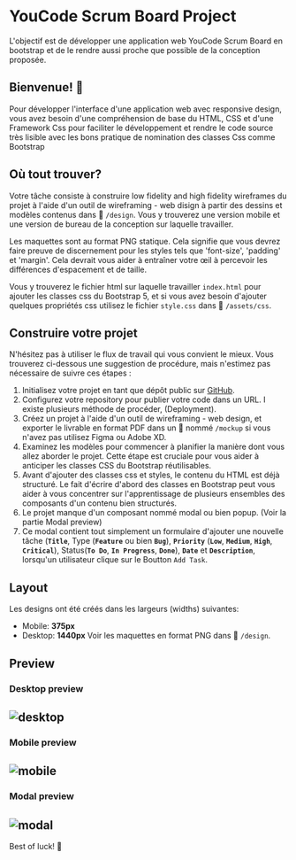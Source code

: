 # YouCode Scrum Board Project

L'objectif est de développer une application web YouCode Scrum Board en bootstrap et de le rendre aussi proche que possible de la conception proposée.

## Bienvenue! 👋

Pour développer l'interface d'une application web avec responsive design, vous avez besoin d'une compréhension de base du HTML, CSS et d'une Framework Css pour faciliter le développement et rendre le code source très lisible avec les bons pratique de nomination des classes Css comme Bootstrap

## Où tout trouver?

Votre tâche consiste à construire low fidelity and high fidelity wireframes du projet à l'aide d'un outil de wireframing - web disign à partir des dessins et modèles contenus dans 📁 `/design`. Vous y trouverez une version mobile et une version de bureau de la conception sur laquelle travailler.

Les maquettes sont au format PNG statique. Cela signifie que vous devrez faire preuve de discernement pour les styles tels que 'font-size', 'padding' et 'margin'. Cela devrait vous aider à entraîner votre œil à percevoir les différences d'espacement et de taille.

Vous y trouverez le fichier html sur laquelle travailler `index.html` pour ajouter les classes css du Bootstrap 5, et si vous avez besoin d'ajouter quelques propriétés css utilisez le fichier `style.css` dans 📁 `/assets/css`.

## Construire votre projet

N'hésitez pas à utiliser le flux de travail qui vous convient le mieux. Vous trouverez ci-dessous une suggestion de procédure, mais n'estimez pas nécessaire de suivre ces étapes :

1. Initialisez votre projet en tant que dépôt public sur [GitHub](https://github.com/).
2. Configurez votre repository pour publier votre code dans un URL. I existe plusieurs méthode de procéder, (Deployment).
3. Créez un projet à l'aide d'un outil de wireframing - web design, et exporter le livrable en format PDF dans un 📁 nommé `/mockup` si vous n'avez pas utilisez Figma ou Adobe XD.
4. Examinez les modèles pour commencer à planifier la manière dont vous allez aborder le projet. Cette étape est cruciale pour vous aider à anticiper les classes CSS du Bootstrap réutilisables.
5. Avant d'ajouter des classes css et styles, le contenu du HTML est déjà structuré. Le fait d'écrire d'abord des classes en Bootstrap peut vous aider à vous concentrer sur l'apprentissage de plusieurs ensembles des composants d'un contenu bien structurés.
6. Le projet manque d'un composant nommé modal ou bien popup. (Voir la partie Modal preview)
7. Ce modal contient tout simplement un formulaire d'ajouter une nouvelle tâche (**`Title`**, Type (**`Feature`** ou bien **`Bug`**), **`Priority`** (**`Low`**, **`Medium`**, **`High`**, **`Critical`**), Status(**`To Do`**, **`In Progress`**, **`Done`**), **`Date`** et **`Description`**, lorsqu'un utilisateur clique sur le Boutton `Add Task`.

## Layout

Les designs ont été créés dans les largeurs (widths) suivantes:
- Mobile: **375px**
- Desktop: **1440px**
Voir les maquettes en format PNG dans 📁 `/design`.

## Preview
 
### Desktop preview

![desktop](./design/desktop.png)
---
### Mobile preview

![mobile](./design/mobile.png)
---
### Modal preview

![modal](./design/modal.png)
---


Best of luck! 🚀

